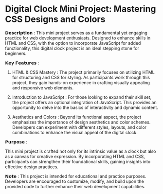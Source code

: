 # Digital Clock Mini Project: Mastering CSS Designs and Colors

𝗗𝗲𝘀𝗰𝗿𝗶𝗽𝘁𝗶𝗼𝗻 :
This mini project serves as a fundamental yet engaging practice for web development enthusiasts. Designed to enhance skills in HTML and CSS, with the option to incorporate JavaScript for added functionality, this digital clock project is an ideal stepping stone for beginners.

𝗞𝗲𝘆 𝗙𝗲𝗮𝘁𝘂𝗿𝗲𝘀 :

1) HTML & CSS Mastery : The project primarily focuses on utilizing HTML for structuring and CSS for styling. As participants work through this project, they gain hands-on experience in crafting visually appealing and responsive web elements.

2) Introduction to JavaScript : For those looking to expand their skill set, the project offers an optional integration of JavaScript. This provides an opportunity to delve into the basics of interactivity and dynamic content.

3) Aesthetics and Colors : Beyond its functional aspect, the project emphasizes the importance of design aesthetics and color schemes. Developers can experiment with different styles, layouts, and color combinations to enhance the visual appeal of the digital clock.

𝗣𝘂𝗿𝗽𝗼𝘀𝗲 :

This mini project is crafted not only for its intrinsic value as a clock but also as a canvas for creative expression. By incorporating HTML and CSS, participants can strengthen their foundational skills, gaining insights into effective design practices.

𝗡𝗼𝘁𝗲 : This project is intended for educational and practice purposes. Developers are encouraged to customize, modify, and build upon the provided code to further enhance their web development capabilities.







